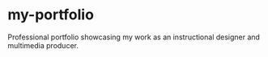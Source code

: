 # my-portfolio
Professional portfolio showcasing my work as an instructional designer and multimedia producer.

